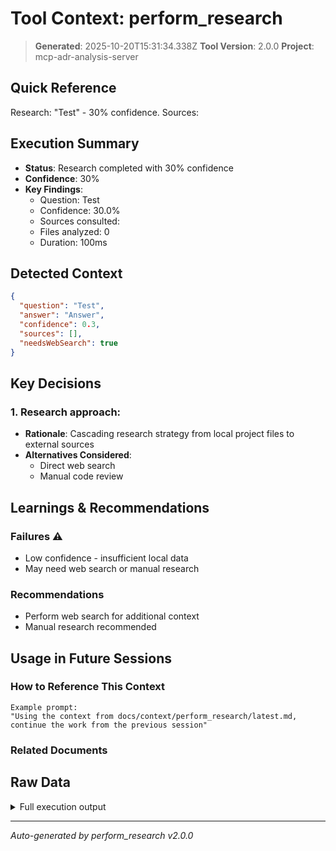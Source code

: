 # Tool Context: perform_research

> **Generated**: 2025-10-20T15:31:34.338Z
> **Tool Version**: 2.0.0
> **Project**: mcp-adr-analysis-server

## Quick Reference

Research: "Test" - 30% confidence. Sources:

## Execution Summary

- **Status**: Research completed with 30% confidence
- **Confidence**: 30%
- **Key Findings**:
  - Question: Test
  - Confidence: 30.0%
  - Sources consulted:
  - Files analyzed: 0
  - Duration: 100ms

## Detected Context

```json
{
  "question": "Test",
  "answer": "Answer",
  "confidence": 0.3,
  "sources": [],
  "needsWebSearch": true
}
```

## Key Decisions

### 1. Research approach:

- **Rationale**: Cascading research strategy from local project files to external sources
- **Alternatives Considered**:
  - Direct web search
  - Manual code review

## Learnings & Recommendations

### Failures ⚠️

- Low confidence - insufficient local data
- May need web search or manual research

### Recommendations

- Perform web search for additional context
- Manual research recommended

## Usage in Future Sessions

### How to Reference This Context

```text
Example prompt:
"Using the context from docs/context/perform_research/latest.md,
continue the work from the previous session"
```

### Related Documents

## Raw Data

<details>
<summary>Full execution output</summary>

```json
{
  "research": {
    "answer": "Answer",
    "confidence": 0.3,
    "sources": [],
    "needsWebSearch": true,
    "metadata": {
      "duration": 100,
      "sourcesQueried": [],
      "filesAnalyzed": 0
    }
  }
}
```

</details>

---

_Auto-generated by perform_research v2.0.0_
